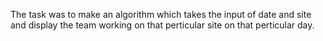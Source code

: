 The task was to make an algorithm which takes the input of date and site and display the team working on that perticular site on that perticular day.

